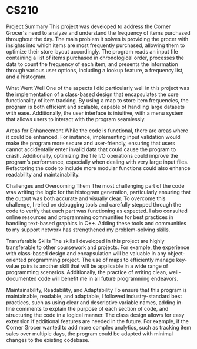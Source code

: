 # CS210

Project Summary
This project was developed to address the Corner Grocer's need to analyze and understand the frequency of items purchased throughout the day. The main problem it solves is providing the grocer with insights into which items are most frequently purchased, allowing them to optimize their store layout accordingly. The program reads an input file containing a list of items purchased in chronological order, processes the data to count the frequency of each item, and presents the information through various user options, including a lookup feature, a frequency list, and a histogram.

What Went Well
One of the aspects I did particularly well in this project was the implementation of a class-based design that encapsulates the core functionality of item tracking. By using a map to store item frequencies, the program is both efficient and scalable, capable of handling large datasets with ease. Additionally, the user interface is intuitive, with a menu system that allows users to interact with the program seamlessly.

Areas for Enhancement
While the code is functional, there are areas where it could be enhanced. For instance, implementing input validation would make the program more secure and user-friendly, ensuring that users cannot accidentally enter invalid data that could cause the program to crash. Additionally, optimizing the file I/O operations could improve the program’s performance, especially when dealing with very large input files. Refactoring the code to include more modular functions could also enhance readability and maintainability.

Challenges and Overcoming Them
The most challenging part of the code was writing the logic for the histogram generation, particularly ensuring that the output was both accurate and visually clear. To overcome this challenge, I relied on debugging tools and carefully stepped through the code to verify that each part was functioning as expected. I also consulted online resources and programming communities for best practices in handling text-based graphics in C++. Adding these tools and communities to my support network has strengthened my problem-solving skills.

Transferable Skills
The skills I developed in this project are highly transferable to other coursework and projects. For example, the experience with class-based design and encapsulation will be valuable in any object-oriented programming project. The use of maps to efficiently manage key-value pairs is another skill that will be applicable in a wide range of programming scenarios. Additionally, the practice of writing clean, well-documented code will benefit me in all future programming endeavors.

Maintainability, Readability, and Adaptability
To ensure that this program is maintainable, readable, and adaptable, I followed industry-standard best practices, such as using clear and descriptive variable names, adding in-line comments to explain the purpose of each section of code, and structuring the code in a logical manner. The class design allows for easy extension if additional features are needed in the future. For example, if the Corner Grocer wanted to add more complex analytics, such as tracking item sales over multiple days, the program could be adapted with minimal changes to the existing codebase.
